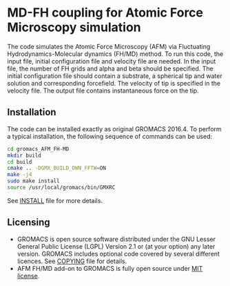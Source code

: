 # MD-FH coupling for Atomic Force Microscopy simulation

The code simulates the Atomic Force Microscopy (AFM) via Fluctuating Hydrodynamics-Molecular dynamics (FH/MD) method. To run this code, the input file, initial configuration file and velocity file are needed. In the input file, the number of FH grids and alpha and beta should be specified. The initial configuration file should contain a substrate, a spherical tip and water solution and corresponding forcefield. The velocity of tip is specified in the velocity file. The output file contains instantaneous force on the tip.

## Installation

The code can be installed exactly as original GROMACS 2016.4. To perform a typical installation, the following sequence of commands can be used:

```bash
cd gromacs_AFM_FH-MD
mkdir build
cd build
cmake .. -DGMX_BUILD_OWN_FFTW=ON
make -j4
sudo make install
source /usr/local/gromacs/bin/GMXRC
```

See [INSTALL](https://github.com/ikorotkin/gromacs_AFM_FH-MD/blob/main/INSTALL) file for more details.

## Licensing

-   GROMACS is open source software distributed under the GNU Lesser General Public License (LGPL) Version 2.1 or (at your option) any later version. GROMACS includes optional code covered by several different licences. See [COPYING](https://github.com/ikorotkin/gromacs_AFM_FH-MD/blob/main/COPYING) file for details.
-   AFM FH/MD add-on to GROMACS is fully open source under [MIT license](https://github.com/ikorotkin/gromacs_AFM_FH-MD/blob/main/LICENSE_FH-MD).

